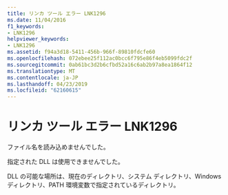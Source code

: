 ```yaml
---
title: リンカ ツール エラー LNK1296
ms.date: 11/04/2016
f1_keywords:
- LNK1296
helpviewer_keywords:
- LNK1296
ms.assetid: f94a3d18-5411-456b-966f-89810fdcfe60
ms.openlocfilehash: 072ebee25f112ac0bcc6f795e86f4eb5099fdc2f
ms.sourcegitcommit: 0ab61bc3d2b6cfbd52a16c6ab2b97a8ea1864f12
ms.translationtype: MT
ms.contentlocale: ja-JP
ms.lasthandoff: 04/23/2019
ms.locfileid: "62160615"
---
```

# <a name="linker-tools-error-lnk1296"></a>リンカ ツール エラー LNK1296

ファイル名を読み込めませんでした。

指定された DLL は使用できませんでした。

DLL の可能な場所は、現在のディレクトリ、システム ディレクトリ、Windows ディレクトリ、PATH 環境変数で指定されているディレクトリ。